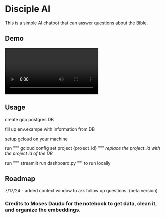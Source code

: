# Disciple AI

This is a simple AI chatbot that can answer questions about the Bible. 

## Demo

![Disciple AI Demo](public/discipleAIDemo.mov)


## Usage

create gcp postgres DB 

fill up env.exampe with information from DB

setup gcloud on your machine

run """ gcloud config set project {project_id} """ *replace the project_id with the project id of the DB*

run """ streamlit run dashboard.py """ to run locally 


## Roadmap

7/17/24 - added context window to ask follow up questions. (beta version)

### Credits to Moses Daudu for the notebook to get data, clean it, and organize the embeddings. 